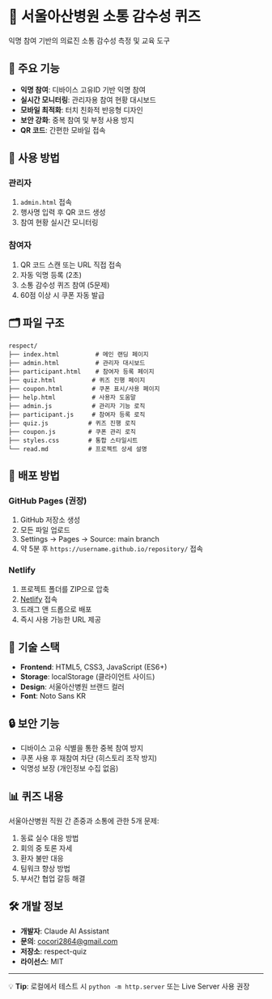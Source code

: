 # 🏥 서울아산병원 소통 감수성 퀴즈

익명 참여 기반의 의료진 소통 감수성 측정 및 교육 도구

## 🎯 주요 기능

- **익명 참여**: 디바이스 고유ID 기반 익명 참여
- **실시간 모니터링**: 관리자용 참여 현황 대시보드
- **모바일 최적화**: 터치 친화적 반응형 디자인
- **보안 강화**: 중복 참여 및 부정 사용 방지
- **QR 코드**: 간편한 모바일 접속

## 📱 사용 방법

### 관리자
1. `admin.html` 접속
2. 행사명 입력 후 QR 코드 생성
3. 참여 현황 실시간 모니터링

### 참여자
1. QR 코드 스캔 또는 URL 직접 접속
2. 자동 익명 등록 (2초)
3. 소통 감수성 퀴즈 참여 (5문제)
4. 60점 이상 시 쿠폰 자동 발급

## 🗂️ 파일 구조

```
respect/
├── index.html          # 메인 랜딩 페이지
├── admin.html          # 관리자 대시보드
├── participant.html    # 참여자 등록 페이지
├── quiz.html          # 퀴즈 진행 페이지
├── coupon.html        # 쿠폰 표시/사용 페이지
├── help.html          # 사용자 도움말
├── admin.js           # 관리자 기능 로직
├── participant.js     # 참여자 등록 로직
├── quiz.js           # 퀴즈 진행 로직
├── coupon.js         # 쿠폰 관리 로직
├── styles.css        # 통합 스타일시트
└── read.md           # 프로젝트 상세 설명
```

## 🚀 배포 방법

### GitHub Pages (권장)
1. GitHub 저장소 생성
2. 모든 파일 업로드
3. Settings → Pages → Source: main branch
4. 약 5분 후 `https://username.github.io/repository/` 접속

### Netlify
1. 프로젝트 폴더를 ZIP으로 압축
2. [Netlify](https://netlify.com) 접속
3. 드래그 앤 드롭으로 배포
4. 즉시 사용 가능한 URL 제공

## 🎨 기술 스택

- **Frontend**: HTML5, CSS3, JavaScript (ES6+)
- **Storage**: localStorage (클라이언트 사이드)
- **Design**: 서울아산병원 브랜드 컬러
- **Font**: Noto Sans KR

## 🔒 보안 기능

- 디바이스 고유 식별을 통한 중복 참여 방지
- 쿠폰 사용 후 재참여 차단 (히스토리 조작 방지)
- 익명성 보장 (개인정보 수집 없음)

## 📊 퀴즈 내용

서울아산병원 직원 간 존중과 소통에 관한 5개 문제:
1. 동료 실수 대응 방법
2. 회의 중 토론 자세
3. 환자 불만 대응
4. 팀워크 향상 방법
5. 부서간 협업 갈등 해결

## 🛠️ 개발 정보

- **개발자**: Claude AI Assistant
- **문의**: cocori2864@gmail.com
- **저장소**: respect-quiz
- **라이선스**: MIT

---

💡 **Tip**: 로컬에서 테스트 시 `python -m http.server` 또는 Live Server 사용 권장
